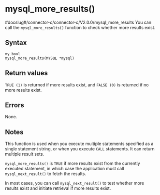 mysql_more_results()
=========================================
#docslug#/connector-c/connector-c/V2.0.0/mysql_more_results
You can call the `mysql_more_results()` function to check whether more results exist.

Syntax
---------------------------

```unknow
my_bool
mysql_more_results(MYSQL *mysql)
```



Return values
----------------------------------

`TRUE (1)` is returned if more results exist, and `FALSE (0)` is returned if no more results exist.

Errors
---------------------------

None.

Notes
--------------------------

This function is used when you execute multiple statements specified as a single statement string, or when you execute `CALL` statements. It can return multiple result sets.

`mysql_more_results()` is `TRUE` if more results exist from the currently executed statement, in which case the application must call `mysql_next_result()` to fetch the results.

In most cases, you can call `mysql_next_result()` to test whether more results exist and initiate retrieval if more results exist.
